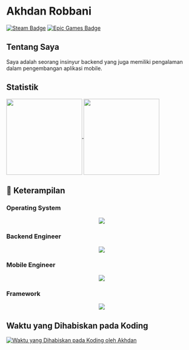 # Akhdan Robbani

[![Steam Badge](https://img.shields.io/badge/Steam-username-informational?style=flat&logo=steam)](https://steamcommunity.com/id/username)
[![Epic Games Badge](https://img.shields.io/badge/Epic_Games-username-blueviolet?style=flat&logo=epicgames)](https://www.epicgames.com/account/profile)

## Tentang Saya

Saya adalah seorang insinyur backend yang juga memiliki pengalaman dalam pengembangan aplikasi mobile.

## Statistik
<a href="https://github.com/anuraghazra/github-readme-stats">
  <img height=200 align="center" src="https://github-readme-stats.vercel.app/api?username=akhdanre&rank_icon=github&bg_color=000000" />
</a>
<a href="https://github.com/anuraghazra/convoychat">
  <img height=200 align="center" src="https://github-readme-stats.vercel.app/api/top-langs?username=akhdanre&layout=compact&langs_count=8&card_width=320&bg_color=000000" />
</a>


## 🚀 Keterampilan

### Operating System
<p align="center">
  <a href="https://skillicons.dev">
    <img src="https://skillicons.dev/icons?i=debian,windows,ubuntu" />
  </a>
</p>

### Backend Engineer
<p align="center">
  <a href="https://skillicons.dev">
    <img src="https://skillicons.dev/icons?i=javascript,nodejs,python,go,php,java" />
  </a>
</p>

### Mobile Engineer
<p align="center">
  <a href="https://skillicons.dev">
    <img src="https://skillicons.dev/icons?i=dart,flutter,java" />
  </a>
</p>

### Framework
<p align="center">
  <a href="https://skillicons.dev">
    <img src="https://skillicons.dev/icons?i=flutter,fastapi,express,laravel" />
  </a>
</p>





## Waktu yang Dihabiskan pada Koding

[![Waktu yang Dihabiskan pada Koding oleh Akhdan](https://github-readme-stats.vercel.app/api/wakatime?username=akhdanre&layout=compact&bg_color=000000&text_color=ffffff&langs_count=10)](https://github.com/anuraghazra/github-readme-stats)




